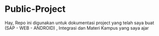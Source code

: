 # Public-Project
Hay, Repo ini digunakan untuk dokumentasi project yang telah saya buat (SAP - WEB - ANDROID) , Integrasi dan Materi Kampus yang saya ajar

